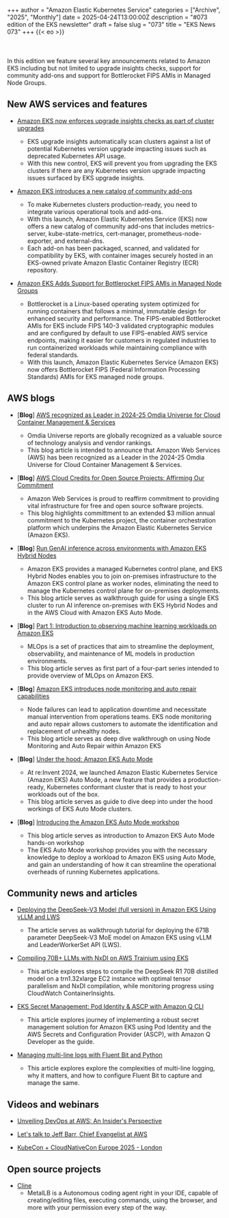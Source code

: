 +++
author = "Amazon Elastic Kubernetes Service"
categories = ["Archive", "2025", "Monthly"]
date = 2025-04-24T13:00:00Z
description = "#073 edition of the EKS newsletter"
draft = false
slug = "073"
title = "EKS News 073"
+++
{{< eo >}}
<br/><br/><br/><br/>
In this edition we feature several key announcements related to Amazon EKS including but not limited to upgrade insights checks, support for community add-ons and support for Bottlerocket FIPS AMIs in Managed Node Groups.

## New AWS services and features

* [Amazon EKS now enforces upgrade insights checks as part of cluster upgrades](https://aws.amazon.com/about-aws/whats-new/2025/03/amazon-eks-enforces-upgrade-insights-check-cluster-upgrades/)
  * EKS upgrade insights automatically scan clusters against a list of potential Kubernetes version upgrade impacting issues such as deprecated Kubernetes API usage.
  * With this new control, EKS will prevent you from upgrading the EKS clusters if there are any Kubernetes version upgrade impacting issues surfaced by EKS upgrade insights.

* [Amazon EKS introduces a new catalog of community add-ons](https://aws.amazon.com/about-aws/whats-new/2025/03/amazon-eks-new-catalog-community-add-ons/)
  * To make Kubernetes clusters production-ready, you need to integrate various operational tools and add-ons.
  * With this launch, Amazon Elastic Kubernetes Service (EKS) now offers a new catalog of community add-ons that includes metrics-server, kube-state-metrics, cert-manager, prometheus-node-exporter, and external-dns.
  * Each add-on has been packaged, scanned, and validated for compatibility by EKS, with container images securely hosted in an EKS-owned private Amazon Elastic Container Registry (ECR) repository.

* [Amazon EKS Adds Support for Bottlerocket FIPS AMIs in Managed Node Groups](https://aws.amazon.com/about-aws/whats-new/2025/04/amazon-eks-bottlerocket-fips-amis-node-groups/)
  * Bottlerocket is a Linux-based operating system optimized for running containers that follows a minimal, immutable design for enhanced security and performance. The FIPS-enabled Bottlerocket AMIs for EKS include FIPS 140-3 validated cryptographic modules and are configured by default to use FIPS-enabled AWS service endpoints, making it easier for customers in regulated industries to run containerized workloads while maintaining compliance with federal standards.
  * With this launch, Amazon Elastic Kubernetes Service (Amazon EKS) now offers Bottlerocket FIPS (Federal Information Processing Standards) AMIs for EKS managed node groups.

## AWS blogs

* [**Blog**] [AWS recognized as Leader in 2024-25 Omdia Universe for Cloud Container Management & Services](https://aws.amazon.com/blogs/containers/aws-recognized-as-leader-in-2024-25-omdia-universe-for-cloud-container-management-services/)
  * Omdia Universe reports are globally recognized as a valuable source of technology analysis and vendor rankings.
  * This blog article is intended to announce that Amazon Web Services (AWS) has been recognized as a Leader in the 2024-25 Omdia Universe for Cloud Container Management & Services.

* [**Blog**] [AWS Cloud Credits for Open Source Projects: Affirming Our Commitment](https://aws.amazon.com/blogs/opensource/aws-cloud-credits-for-open-source-projects-affirming-our-commitment/)
  * Amazon Web Services is proud to reaffirm commitment to providing vital infrastructure for free and open source software projects.
  * This blog highlights committment to an extended $3 million annual commitment to the Kubernetes project, the container orchestration platform which underpins the Amazon Elastic Kubernetes Service (Amazon EKS).

* [**Blog**] [Run GenAI inference across environments with Amazon EKS Hybrid Nodes](https://aws.amazon.com/blogs/containers/run-genai-inference-across-environments-with-amazon-eks-hybrid-nodes/)
  * Amazon EKS provides a managed Kubernetes control plane, and EKS Hybrid Nodes enables you to join on-premises infrastructure to the Amazon EKS control plane as worker nodes, eliminating the need to manage the Kubernetes control plane for on-premises deployments.
  * This blog article serves as walkthrough guide for using a single EKS cluster to run AI inference on-premises with EKS Hybrid Nodes and in the AWS Cloud with Amazon EKS Auto Mode.

* [**Blog**] [Part 1: Introduction to observing machine learning workloads on Amazon EKS](https://aws.amazon.com/blogs/containers/part-1-introduction-to-observing-machine-learning-workloads-on-amazon-eks/)
  * MLOps is a set of practices that aim to streamline the deployment, observability, and maintenance of ML models in production environments.
  * This blog article serves as first part of a four-part series intended to provide overview of MLOps on Amazon EKS.

* [**Blog**] [Amazon EKS introduces node monitoring and auto repair capabilities](https://aws.amazon.com/blogs/containers/amazon-eks-introduces-node-monitoring-and-auto-repair-capabilities/)
  * Node failures can lead to application downtime and necessitate manual intervention from operations teams. EKS node monitoring and auto repair allows customers to automate the identification and replacement of unhealthy nodes.
  * This blog article serves as deep dive walkthrough on using Node Monitoring and Auto Repair within Amazon EKS

* [**Blog**] [Under the hood: Amazon EKS Auto Mode](https://aws.amazon.com/blogs/containers/under-the-hood-amazon-eks-auto-mode/)
  * At re:Invent 2024, we launched Amazon Elastic Kubernetes Service (Amazon EKS) Auto Mode, a new feature that provides a production-ready, Kubernetes conformant cluster that is ready to host your workloads out of the box.
  * This blog article serves as guide to dive deep into under the hood workings of EKS Auto Mode clusters.

* [**Blog**] [Introducing the Amazon EKS Auto Mode workshop](https://aws.amazon.com/blogs/containers/introducing-the-amazon-eks-auto-mode-workshop/)
  * This blog article serves as introduction to Amazon EKS Auto Mode hands-on workshop
  * The EKS Auto Mode workshop provides you with the necessary knowledge to deploy a workload to Amazon EKS using Auto Mode, and gain an understanding of how it can streamline the operational overheads of running Kubernetes applications.

## Community news and articles

* [Deploying the DeepSeek-V3 Model (full version) in Amazon EKS Using vLLM and LWS](https://community.aws/content/2w2T9a1HOICvNCVKVRyVXUxuKff)
  * The article serves as walkthrough tutorial for deploying the 671B parameter DeepSeek-V3 MoE model on Amazon EKS using vLLM and LeaderWorkerSet API (LWS).

* [Compiling 70B+ LLMs with NxDI on AWS Trainium using EKS](https://community.aws/content/2uoi46cD13P6nBukvvJ64M1A5wy)
  * This article explores steps to compile the DeepSeek R1 70B distilled model on a trn1.32xlarge EC2 instance with optimal tensor parallelism and NxDI compilation, while monitoring progress using CloudWatch ContainerInsights.

* [EKS Secret Management: Pod Identity & ASCP with Amazon Q CLI](https://community.aws/content/2vTPLfjCG0eyulHGa6AM0nNGnGT)
  * This article explores journey of implementing a robust secret management solution for Amazon EKS using Pod Identity and the AWS Secrets and Configuration Provider (ASCP), with Amazon Q Developer as the guide.

* [Managing multi-line logs with Fluent Bit and Python](https://www.cncf.io/blog/2025/04/08/managing-multi-line-logs-with-fluent-bit-and-python/)
  * This article explores explore the complexities of multi-line logging, why it matters, and how to configure Fluent Bit to capture and manage the same.

## Videos and webinars

* [Unveiling DevOps at AWS: An Insider's Perspective](https://www.youtube.com/watch?v=pgff67FuxAM)

* [Let's talk to Jeff Barr, Chief Evangelist at AWS](https://www.youtube.com/watch?v=5NNfTwaHxCU)

* [KubeCon + CloudNativeCon Europe 2025 - London](https://youtube.com/playlist?list=PLj6h78yzYM2MP0QhYFK8HOb8UqgbIkLMc&si=hWE36T588oqfWRCh)

## Open source projects

* [Cline](https://github.com/cline/cline)
  * MetalLB is a Autonomous coding agent right in your IDE, capable of creating/editing files, executing commands, using the browser, and more with your permission every step of the way.